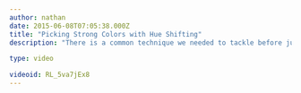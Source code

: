 ```yaml
---
author: nathan
date: 2015-06-08T07:05:38.000Z
title: "Picking Strong Colors with Hue Shifting"
description: "There is a common technique we needed to tackle before jumping onto the creation of color palettes: Hue Shifting. How does it work? That's what we'll look at in this tutorial!"

type: video

videoid: RL_5va7jEx8
---
```

